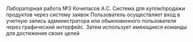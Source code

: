 Лабораторная работа №3 Кочепасов А.С.
Система для купли/продажи продуктов через систему заявок
Пользователь осуществляет вход в учетную запись администратора или
обыкновенного пользователя через графический интерфейс.
Затем использует имеющиеся команды для достижения своих целей
